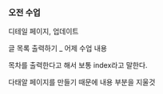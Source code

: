 ### 오전 수업

디테일 페이지, 업데이트

글 목록 출력하기 _ 어제 수업 내용 

목차를 출력한다고 해서 보통 index라고 말한다. 



다태알 페이지를 만들기 때문에 내용 부분을 지울것 